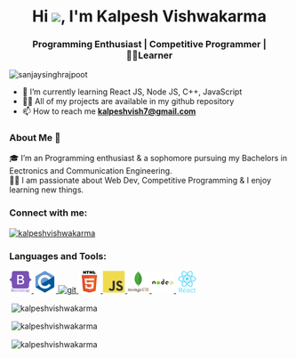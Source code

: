 <h1 align="center">Hi <img src="https://github.com/TheDudeThatCode/TheDudeThatCode/blob/master/Assets/Hi.gif" width="29px">, I'm Kalpesh Vishwakarma</h1>
<h3 align="center">Programming Enthusiast | Competitive Programmer | 🙋‍♂️Learner </h3>

<p align="left"> <img src="https://komarev.com/ghpvc/?username=ka1pe5h&label=Profile%20views&color=0e75b6&style=flat" alt="sanjaysinghrajpoot" /> </p>

- 🌱 I’m currently learning React JS, Node JS, C++, JavaScript
- 👨‍💻 All of my projects are available in my github repository
- 📫 How to reach me **kalpeshvish7@gmail.com**

### About Me 🚀
🎓 I’m an Programming enthusiast & a sophomore pursuing my Bachelors in Eectronics and Communication Engineering.</br>
👨‍💻  I am passionate about Web Dev, Competitive Programming & I enjoy learning new things. </br>


<h3 align="left">Connect with me:</h3>
<p align="left">
<a href="linkedin.com/in/kalpesh-vishwakarma-508540173/" target="blank"><img align="center" src="https://cdn.jsdelivr.net/npm/simple-icons@3.0.1/icons/linkedin.svg" alt="kalpeshvishwakarma" height="30" width="40" /></a>
</p>

<h3 align="left">Languages and Tools:</h3>
<p align="left"> <a href="https://getbootstrap.com" target="_blank"> <img src="https://raw.githubusercontent.com/devicons/devicon/master/icons/bootstrap/bootstrap-plain-wordmark.svg" alt="bootstrap" width="40" height="40"/> </a> <a href="https://www.cprogramming.com/" target="_blank"> <img src="https://raw.githubusercontent.com/devicons/devicon/master/icons/c/c-original.svg" alt="c" width="40" height="40"/> </a> <a href="https://git-scm.com/" target="_blank"> <img src="https://www.vectorlogo.zone/logos/git-scm/git-scm-icon.svg" alt="git" width="40" height="40"/> </a> <a href="https://www.w3.org/html/" target="_blank"> <img src="https://raw.githubusercontent.com/devicons/devicon/master/icons/html5/html5-original-wordmark.svg" alt="html5" width="40" height="40"/> </a> <a href="https://developer.mozilla.org/en-US/docs/Web/JavaScript" target="_blank"> <img src="https://raw.githubusercontent.com/devicons/devicon/master/icons/javascript/javascript-original.svg" alt="javascript" width="40" height="40"/> </a> <a href="https://www.mongodb.com/" target="_blank"> <img src="https://raw.githubusercontent.com/devicons/devicon/master/icons/mongodb/mongodb-original-wordmark.svg" alt="mongodb" width="40" height="40"/> </a> <a href="https://nodejs.org" target="_blank"> <img src="https://raw.githubusercontent.com/devicons/devicon/master/icons/nodejs/nodejs-original-wordmark.svg" alt="nodejs" width="40" height="40"/> </a> <a href="https://reactjs.org/" target="_blank"> <img src="https://raw.githubusercontent.com/devicons/devicon/master/icons/react/react-original-wordmark.svg" alt="react" width="40" height="40"/> </a> </p>


<p>&nbsp;<img align="center" src="https://github-readme-streak-stats.herokuapp.com/?user=ka1pe5h&theme=dark" alt="kalpeshvishwakarma" /></p>
<p>&nbsp;<img align="center" src="https://github-readme-stats.vercel.app/api?username=ka1pe5h&theme=onedark" alt="kalpeshvishwakarma" /></p>
<p>&nbsp;<img align="center" src="https://github-readme-stats.vercel.app/api/top-langs/?username=ka1pe5h&layout=compact&theme=onedark" alt="kalpeshvishwakarma" /></p>
